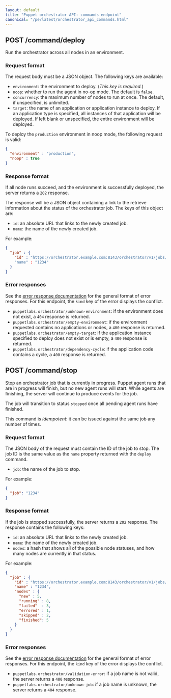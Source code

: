 ```yaml
---
layout: default
title: "Puppet orchestrator API: commands endpoint"
canonical: "/pe/latest/orchestrator_api_commands.html"
---
```


## POST /command/deploy

Run the orchestrator across all nodes in an environment.  

### Request format

The request body must be a JSON object. The following keys are available: 

- `environment`: the environment to deploy. (*This key is required.*)
- `noop`: whether to run the agent in no-op mode. The default is `false`.
- `concurrency`: the maximum number of nodes to run at once. The default, if unspecified, is unlimited.
- `target`: the name of an application or application instance to deploy. If an application type is specified, all instances of that application will be deployed. If left blank or unspecified, the entire environment will be deployed.

To deploy the `production` environment in noop mode, the following request is valid:

```json
{
  "environment" : "production",
  "noop" : true
}
```

### Response format

If all node runs succeed, and the environment is successfully deployed, the server returns a `202` response.

The response will be a JSON object containing a link to the retrieve information about the status of the orchestrator job. The keys of this object are:

- `id`: an absolute URL that links to the newly created job.
- `name`: the name of the newly created job.

For example:

```json
{
  "job" : {
    "id" : "https://orchestrator.example.com:8143/orchestrator/v1/jobs/1234"
    "name" : "1234"
  }
}
```

### Error responses

See the [error response documentation](./orchestrator_api_errors.html) for the general format of error responses. For this endpoint, the `kind` key of the error displays the conflict.

- `puppetlabs.orchestrator/unknown-environment`: if the environment does not exist, a `404` response is returned.
- `puppetlabs.orchestrator/empty-environment`: if the environment requested contains no applications or nodes, a `400` response is returned.
- `puppetlabs.orchestrator/empty-target`: if the application instance specified to deploy does not exist or is empty, a `400` response is returned.
- `puppetlabs.orchestrator/dependency-cycle`: if the application code contains a cycle, a `400` response is returned.


## POST /command/stop

Stop an orchestrator job that is currently in progress. Puppet agent runs that are in progress will finish, but no new agent runs will start. While agents are finishing, the server will continue to produce events for the job.

The job will transition to status `stopped` once all pending agent runs have finished.

This command is *idempotent*: it can be issued against the same job any number of times.

### Request format

The JSON body of the request must contain the ID of the job to stop. The job ID is the same value as the `name` property returned with the `deploy` command.

- `job`: the name of the job to stop.

For example:

```json
{
  "job": "1234"
}
```

### Response format

If the job is stopped successfully, the server returns a `202` response. The response contains the following keys:

- `id`: an absolute URL that links to the newly created job.
- `name`: the name of the newly created job.
- `nodes`: a hash that shows all of the possible node statuses, and how many nodes are currently in that status.

For example:

```json
{
  "job" : {
    "id" : "https://orchestrator.example.com:8143/orchestrator/v1/jobs/1234",
    "name" : "1234",
    "nodes" : {
      "new" : 5,
      "running" : 8,
      "failed"  : 3,
      "errored" : 1,
      "skipped" : 2,
      "finished": 5
    }
  }
}
```

### Error responses

See the [error response documentation](./orchestrator_api_errors.html) for the general format of error responses. For this endpoint, the `kind` key of the error displays the conflict.

- `puppetlabs.orchestrator/validation-error`: if a job name is not valid, the server returns a `400` response.
- `puppetlabs.orchestrator/unknown-job`: if a job name is unknown, the server returns a `404` response.

